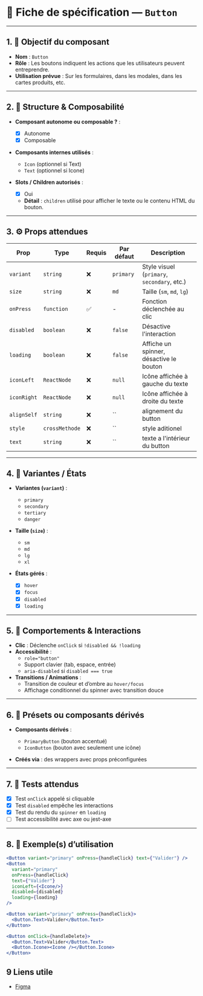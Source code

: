 # 📄 Fiche de spécification — `Button`

---

## 1. 🔎 Objectif du composant

- **Nom** : `Button`
- **Rôle** : Les boutons indiquent les actions que les utilisateurs peuvent entreprendre.
- **Utilisation prévue** : Sur les formulaires, dans les modales, dans les cartes produits, etc.

---

## 2. 🧱 Structure & Composabilité

- **Composant autonome ou composable ?** :
    - [x] Autonome
    - [x] Composable

- **Composants internes utilisés** :
    - `Icon` (optionnel si Text)
    - `Text` (optionnel si Icone)

- **Slots / Children autorisés** :
    - [x] Oui
    - **Détail** : `children` utilisé pour afficher le texte ou le contenu HTML du bouton.

---

## 3. ⚙️ Props attendues

| Prop        | Type           | Requis | Par défaut | Description                                 |
|-------------|----------------|--------|------------|---------------------------------------------|
| `variant`   | `string`       | ❌     | `primary`  | Style visuel (`primary`, `secondary`, etc.) |
| `size`      | `string`       | ❌     | `md`       | Taille (`sm`, `md`, `lg`)                   |
| `onPress`   | `function`     | ✅     | -          | Fonction déclenchée au clic                 |
| `disabled`  | `boolean`      | ❌     | `false`    | Désactive l'interaction                     |
| `loading`   | `boolean`      | ❌     | `false`    | Affiche un spinner, désactive le bouton     |
| `iconLeft`  | `ReactNode`    | ❌     | `null`     | Icône affichée à gauche du texte            |
| `iconRight` | `ReactNode`    | ❌     | `null`     | Icône affichée à droite du texte            |
| `alignSelf` | `string`       | ❌     | ``   | alignement du button                        |
| `style`     | `crossMethode` | ❌     | ``   | style aditionel                             |
| `text`      | `string`       | ❌     | ``   | texte a l'intérieur du button               |

---

## 4. 🎨 Variantes / États

- **Variantes (`variant`)** :
    - `primary`
    - `secondary`
    - `tertiary`
    - `danger`

- **Taille (`size`)** :
    - `sm`
    - `md`
    - `lg`
    - `xl`

- **États gérés** :
    - [x] `hover`
    - [x] `focus`
    - [x] `disabled`
    - [x] `loading`

---

## 5. 🧪 Comportements & Interactions

- **Clic** : Déclenche `onClick` si `!disabled && !loading`
- **Accessibilité** :
    - `role="button"` 
    - Support clavier (tab, espace, entrée)
    - `aria-disabled` si `disabled === true`
- **Transitions / Animations** :
    - Transition de couleur et d’ombre au `hover/focus`
    - Affichage conditionnel du spinner avec transition douce

---

## 6. 🧩 Présets ou composants dérivés

- **Composants dérivés** :
    - `PrimaryButton` (bouton accentué)
    - `IconButton` (bouton avec seulement une icône)

- **Créés via** : des wrappers avec props préconfigurées

---

## 7. 🧪 Tests attendus

- [x] Test `onClick` appelé si cliquable
- [x] Test `disabled` empêche les interactions
- [x] Test du rendu du `spinner` en `loading`
- [ ] Test accessibilité avec axe ou jest-axe

---

## 8. 📐 Exemple(s) d’utilisation

```jsx
<Button variant="primary" onPress={handleClick} text={"Valider"} />
<Button 
  variant="primary" 
  onPress={handleClick} 
  text={"Valider"} 
  iconLeft={<Icone/>} 
  disabled={disabled} 
  loading={loading}
/>

<Button variant="primary" onPress={handleClick}>
  <Button.Text>Valider</Button.Text>
</Button>

<Button onClick={handleDelete}>
  <Button.Text>Valider</Button.Text>
  <Button.Icone><Icone /></Button.Icone>
</Button>

```

## 9 Liens utile 
- [Figma](https://www.figma.com/design/BE2sfEyiN6lmoEw5l9kXY4/Design-system-V.2?node-id=1-1183&p=f&m=dev)